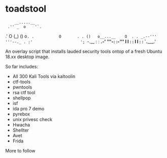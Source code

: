 # toadstool
        __.....__
     .'' _  o    '`.
   .' O (_)     () o`.
  .           O       .
 . ()   o__...__    O  .
. _.--'''       '''--._ .
:'                     ';
 `-.__    :   :    __.-'
      '''-:   :-'''
         I     l
         :     :
        I       l
        :       :
        `._____.' 
        
An overlay script that installs lauded security tools ontop of a fresh Ubuntu 18.xx desktop image.

So far includes:
* All 300 Kali Tools via kaltoolin
* ctf-tools
* pwntools
* rsa ctf tool
* shellpop
* isf
* ida pro 7 demo
* pyrebox
* unix privesc check
* Hwacha
* Shellter
* Avet
* Frida

More to follow
